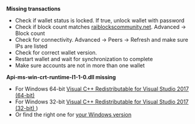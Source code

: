 **Missing transactions**
* Check if wallet status is locked. If true, unlock wallet with password
* Check if block count matches [raiblockscommunity.net](https://raiblockscommunity.net).  Advanced -> Block count
* Check for connectivity.  Advanced -> Peers -> Refresh and make sure IPs are listed
* Check for correct wallet version.
* Restart wallet and wait for synchronization to complete
* Make sure accounts are not in more than one wallet

**Api-ms-win-crt-runtime-l1-1-0.dll missing**
* For Windows 64-bit
[Visual C++ Redistributable for Visual Studio 2017 (64-bit)](https://download.microsoft.com/download/7/2/5/72572684-052f-4aa9-9170-9d40813a87be/vc_redist.x64.exe)
* For Windows 32-bit
[Visual C++ Redistributable for Visual Studio 2017 (32-bit) ](https://download.microsoft.com/download/e/6/6/e66c5871-7afe-4640-a454-786eabe8aae8/vc_redist.x86.exe) )
* Or find the right one for [your Windows version](https://support.microsoft.com/en-us/help/2999226/update-for-universal-c-runtime-in-windows)

